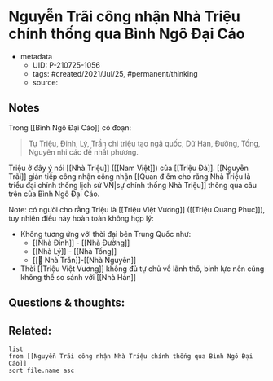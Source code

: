 # Nguyễn Trãi công nhận Nhà Triệu chính thống qua Bình Ngô Đại Cáo

- metadata
	- UID: P-210725-1056
	- tags: #created/2021/Jul/25, #permanent/thinking 
	- source: 

## Notes
Trong [[Bình Ngô Đại Cáo]] có đoạn:
> Tự Triệu, Đinh, Lý, Trần chi triệu tạo ngã quốc,
> Dữ Hán, Đường, Tống, Nguyên nhi các đế nhất phương.

Triệu ở đây ý nói [[Nhà Triệu]] ([[Nam Việt]]) của [[Triệu Đà]]. [[Nguyễn Trãi]] gián tiếp công nhận công nhận [[Quan điểm cho rằng Nhà Triệu là triều đại chính thống lịch sử VN|sự chính thống Nhà Triệu]] thông qua câu trên của Bình Ngô Đại Cáo.

Note: có người cho rằng Triệu là [[Triệu Việt Vương]] ([[Triệu Quang Phục]]), tuy nhiên điều này hoàn toàn không hợp lý:
- Không tương ứng với thời đại bên Trung Quốc như: 
	- [[Nhà Đinh]] - [[Nhà Đường]]
	- [[Nhà Lý]] - [[Nhà Tống]]
	- [[🏡 Nhà Trần]]-[[Nhà Nguyên]]
- Thời [[Triệu Việt Vương]] không đủ tự chủ về lãnh thổ, binh lực nên cũng không thể so sánh với [[Nhà Hán]]

## Questions & thoughts:

## Related:
```dataview
list
from [[Nguyễn Trãi công nhận Nhà Triệu chính thống qua Bình Ngô Đại Cáo]]
sort file.name asc
```
